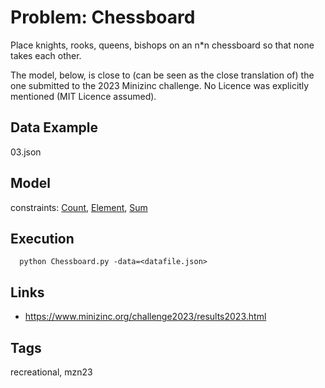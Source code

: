 # Problem: Chessboard

Place knights, rooks, queens, bishops on an n*n chessboard so that none takes each other.

The model, below, is close to (can be seen as the close translation of) the one submitted to the 2023 Minizinc challenge.
No Licence was explicitly mentioned (MIT Licence assumed).

## Data Example
  03.json

## Model
  constraints: [Count](https://pycsp.org/documentation/constraints/Count), [Element](https://pycsp.org/documentation/constraints/Element), [Sum](https://pycsp.org/documentation/constraints/Sum)

## Execution
```
  python Chessboard.py -data=<datafile.json>
```

## Links
  - https://www.minizinc.org/challenge2023/results2023.html

## Tags
  recreational, mzn23
